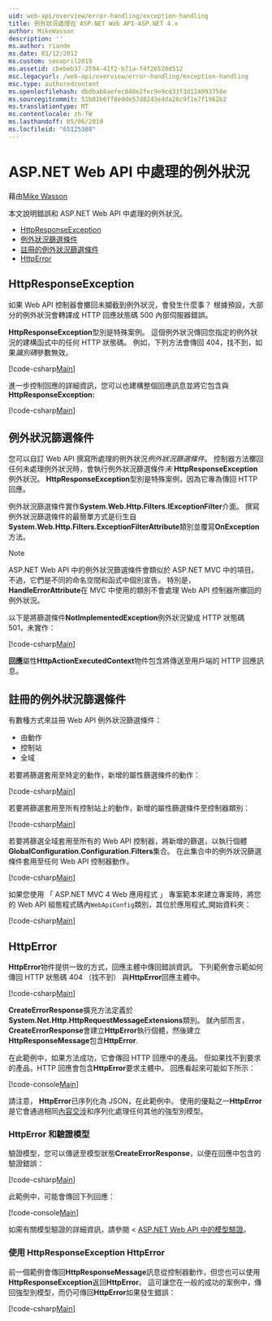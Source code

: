 ```yaml
---
uid: web-api/overview/error-handling/exception-handling
title: 例外狀況處理在 ASP.NET Web API-ASP.NET 4.x
author: MikeWasson
description: ''
ms.author: riande
ms.date: 03/12/2012
ms.custom: seoapril2019
ms.assetid: cbebeb37-2594-41f2-b71a-f4f26520d512
msc.legacyurl: /web-api/overview/error-handling/exception-handling
msc.type: authoredcontent
ms.openlocfilehash: dbdbab6aefec840e2fec9e9cd33f3d124093750e
ms.sourcegitcommit: 51b01b6ff8edde57d8243e4da28c9f1e7f1962b2
ms.translationtype: MT
ms.contentlocale: zh-TW
ms.lasthandoff: 05/06/2019
ms.locfileid: "65125308"
---
```

# <a name="exception-handling-in-aspnet-web-api"></a>ASP.NET Web API 中處理的例外狀況

藉由[Mike Wasson](https://github.com/MikeWasson)

本文說明錯誤和 ASP.NET Web API 中處理的例外狀況。

- [HttpResponseException](#httpresponserexception)
- [例外狀況篩選條件](#exception_filters)
- [註冊的例外狀況篩選條件](#registering_exception_filters)
- [HttpError](#httperror)

<a id="httpresponserexception"></a>
## <a name="httpresponseexception"></a>HttpResponseException

如果 Web API 控制器會擲回未攔截到例外狀況，會發生什麼事？ 根據預設，大部分的例外狀況會轉譯成 HTTP 回應狀態碼 500 內部伺服器錯誤。

**HttpResponseException**型別是特殊案例。 這個例外狀況傳回您指定的例外狀況的建構函式中的任何 HTTP 狀態碼。 例如，下列方法會傳回 404，找不到，如果*識別碼*參數無效。

[!code-csharp[Main](exception-handling/samples/sample1.cs)]

進一步控制回應的詳細資訊，您可以也建構整個回應訊息並將它包含與**HttpResponseException:** 

[!code-csharp[Main](exception-handling/samples/sample2.cs)]

<a id="exception_filters"></a>
## <a name="exception-filters"></a>例外狀況篩選條件

您可以自訂 Web API 撰寫所處理的例外狀況*例外狀況篩選條件*。 控制器方法擲回任何未處理例外狀況時，會執行例外狀況篩選條件*未* **HttpResponseException**例外狀況。 **HttpResponseException**型別是特殊案例，因為它專為傳回 HTTP 回應。

例外狀況篩選條件實作**System.Web.Http.Filters.IExceptionFilter**介面。 撰寫例外狀況篩選條件的最簡單方式是衍生自**System.Web.Http.Filters.ExceptionFilterAttribute**類別並覆寫**OnException**方法。

> [!NOTE]
> ASP.NET Web API 中的例外狀況篩選條件會類似於 ASP.NET MVC 中的項目。 不過，它們是不同的命名空間和函式中個別宣告。 特別是， **HandleErrorAttribute**在 MVC 中使用的類別不會處理 Web API 控制器所擲回的例外狀況。

以下是將篩選條件**NotImplementedException**例外狀況變成 HTTP 狀態碼 501，未實作：

[!code-csharp[Main](exception-handling/samples/sample3.cs)]

**回應**屬性**HttpActionExecutedContext**物件包含將傳送至用戶端的 HTTP 回應訊息。

<a id="registering_exception_filters"></a>
## <a name="registering-exception-filters"></a>註冊的例外狀況篩選條件

有數種方式來註冊 Web API 例外狀況篩選條件：

- 由動作
- 控制站
- 全域

若要將篩選套用至特定的動作，新增的屬性篩選條件的動作：

[!code-csharp[Main](exception-handling/samples/sample4.cs)]

若要將篩選套用至所有控制站上的動作，新增的屬性篩選條件至控制器類別：

[!code-csharp[Main](exception-handling/samples/sample5.cs)]

若要將篩選全域套用至所有的 Web API 控制器，將新增的篩選，以執行個體**GlobalConfiguration.Configuration.Filters**集合。 在此集合中的例外狀況篩選條件套用至任何 Web API 控制器動作。

[!code-csharp[Main](exception-handling/samples/sample6.cs)]

如果您使用 「 ASP.NET MVC 4 Web 應用程式 」 專案範本來建立專案時，將您的 Web API 組態程式碼內`WebApiConfig`類別，其位於應用程式\_開始資料夾：

[!code-csharp[Main](exception-handling/samples/sample7.cs?highlight=5)]

<a id="httperror"></a>
## <a name="httperror"></a>HttpError

**HttpError**物件提供一致的方式，回應主體中傳回錯誤資訊。 下列範例會示範如何傳回 HTTP 狀態碼 404 （找不到） 與**HttpError**回應主體中。

[!code-csharp[Main](exception-handling/samples/sample8.cs)]

**CreateErrorResponse**擴充方法定義於**System.Net.Http.HttpRequestMessageExtensions**類別。 就內部而言， **CreateErrorResponse**會建立**HttpError**執行個體，然後建立**HttpResponseMessage**包含**HttpError**.

在此範例中，如果方法成功，它會傳回 HTTP 回應中的產品。 但如果找不到要求的產品，HTTP 回應會包含**HttpError**要求主體中。 回應看起來可能如下所示：

[!code-console[Main](exception-handling/samples/sample9.cmd)]

請注意， **HttpError**已序列化為 JSON，在此範例中。 使用的優點之一**HttpError**是它會通過相同[內容交涉](../formats-and-model-binding/content-negotiation.md)和序列化處理任何其他的強型別模型。

### <a name="httperror-and-model-validation"></a>HttpError 和驗證模型

驗證模型，您可以傳遞至模型狀態**CreateErrorResponse**，以便在回應中包含的驗證錯誤：

[!code-csharp[Main](exception-handling/samples/sample10.cs)]

此範例中，可能會傳回下列回應：

[!code-console[Main](exception-handling/samples/sample11.cmd)]

如需有關模型驗證的詳細資訊，請參閱 < [ASP.NET Web API 中的模型驗證](../formats-and-model-binding/model-validation-in-aspnet-web-api.md)。

### <a name="using-httperror-with-httpresponseexception"></a>使用 HttpResponseException HttpError

前一個範例會傳回**HttpResponseMessage**訊息從控制器動作，但您也可以使用**HttpResponseException**返回**HttpError**。 這可讓您在一般的成功的案例中，傳回強型別模型，而仍可傳回**HttpError**如果發生錯誤：

[!code-csharp[Main](exception-handling/samples/sample12.cs)]
